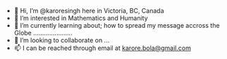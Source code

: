 - 👋 Hi, I’m @karoresingh here in Victoria, BC, Canada 
- 👀 I’m interested in Mathematics and Humanity
- 🌱 I’m currently learning about; how to spread my message accross the Globe ......................
- 💞️ I’m looking to collaborate on ...
- 📫 I can be reached through email at karore.bola@gmail.com
<!---
karoresingh/karoresingh is a ✨ special ✨ repository because its `README.md` (this file) appears on your GitHub profile.
You can click the Preview link to take a look at your changes.
--->

